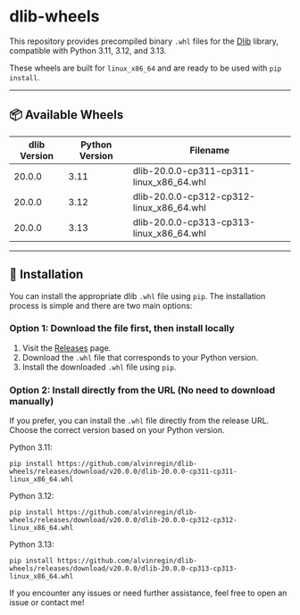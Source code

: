 # dlib-wheels

This repository provides precompiled binary `.whl` files for the [Dlib](http://dlib.net) library, compatible with Python 3.11, 3.12, and 3.13.

These wheels are built for `linux_x86_64` and are ready to be used with `pip install`.

---

## 📦 Available Wheels

| dlib Version | Python Version | Filename |
|--------------|----------------|----------|
| 20.0.0       | 3.11           | dlib-20.0.0-cp311-cp311-linux_x86_64.whl |
| 20.0.0       | 3.12           | dlib-20.0.0-cp312-cp312-linux_x86_64.whl |
| 20.0.0       | 3.13           | dlib-20.0.0-cp313-cp313-linux_x86_64.whl |

---

## 🚀 Installation

You can install the appropriate dlib `.whl` file using `pip`. The installation process is simple and there are two main options:

### Option 1: Download the file first, then install locally

1. Visit the [Releases](https://github.com/alvinregin/dlib-wheels/releases) page.
2. Download the `.whl` file that corresponds to your Python version.  
4. Install the downloaded `.whl` file using `pip`.

### Option 2: Install directly from the URL (No need to download manually)

If you prefer, you can install the `.whl` file directly from the release URL. Choose the correct version based on your Python version.

Python 3.11:

```
pip install https://github.com/alvinregin/dlib-wheels/releases/download/v20.0.0/dlib-20.0.0-cp311-cp311-linux_x86_64.whl
```
Python 3.12:

```
pip install https://github.com/alvinregin/dlib-wheels/releases/download/v20.0.0/dlib-20.0.0-cp312-cp312-linux_x86_64.whl
```
Python 3.13:

```
pip install https://github.com/alvinregin/dlib-wheels/releases/download/v20.0.0/dlib-20.0.0-cp313-cp313-linux_x86_64.whl
```
If you encounter any issues or need further assistance, feel free to open an issue or contact me!
